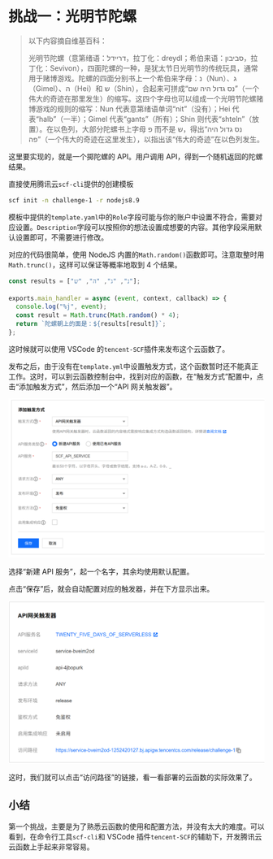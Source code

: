 # 挑战一：光明节陀螺

> 以下内容摘自维基百科：
>
> 光明节陀螺（意第绪语：דרײדל‎，拉丁化：dreydl；希伯来语：סביבון‎，拉丁化：Sevivon），四面陀螺的一种，是犹太节日光明节的传统玩具，通常用于赌博游戏。陀螺的四面分别书上一个希伯来字母：נ‎（Nun）、ג‎（Gimel）、ה‎（Hei）和 ש‎（Shin），合起来可拼成“נס גדול היה שם‎”（一个伟大的奇迹在那里发生）的缩写。这四个字母也可以组成一个光明节陀螺赌博游戏的规则的缩写：Nun 代表意第绪语单词“nit”（没有）；Hei 代表“halb”（一半）；Gimel 代表“gants”（所有）；Shin 则代表“shteln”（放置）。在以色列，大部分陀螺书上字母 פ‎ 而不是 ש‎，得出“נס גדול היה פה‎”（一个伟大的奇迹在这里发生），以指出该“伟大的奇迹”在以色列发生。

这里要实现的，就是一个掷陀螺的 API。用户调用 API，得到一个随机返回的陀螺结果。

直接使用腾讯云`scf-cli`提供的创建模板

```bash
scf init -n challenge-1 -r nodejs8.9
```

模板中提供的`template.yaml`中的`Role`字段可能与你的账户中设置不符合，需要对应设置。`Description`字段可以按照你的想法设置成想要的内容。其他字段采用默认设置即可，不需要进行修改。

对应的代码很简单，使用 NodeJS 内置的`Math.random()`函数即可。注意取整时用`Math.trunc()`，这样可以保证等概率地取到 4 个结果。

```js
const results = ["נ", "ג", "ה", "ש"];

exports.main_handler = async (event, context, callback) => {
  console.log("%j", event);
  const result = Math.trunc(Math.random() * 4);
  return `陀螺朝上的面是：${results[result]}`;
};
```

这时候就可以使用 VSCode 的`tencent-SCF`插件来发布这个云函数了。

发布之后，由于没有在`template.yml`中设置触发方式，这个函数暂时还不能真正工作。这时，可以到云函数控制台中，找到对应的函数，在“触发方式”配置中，点击“添加触发方式”，然后添加一个“API 网关触发器”。

![添加API网关触发器](/images/添加触发器.png)

选择“新建 API 服务”，起一个名字，其余均使用默认配置。

点击“保存”后，就会自动配置对应的触发器，并在下方显示出来。

![已添加的API网关触发器](/images/成功添加触发器.png)

这时，我们就可以点击“访问路径”的链接，看一看部署的云函数的实际效果了。

## 小结

第一个挑战，主要是为了熟悉云函数的使用和配置方法，并没有太大的难度。可以看到，在命令行工具`scf-cli`和 VSCode 插件`tencent-SCF`的辅助下，开发腾讯云云函数上手起来非常容易。
